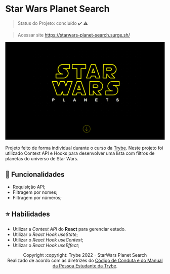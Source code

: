 # Star Wars Planet Search
> Status do Projeto: concluído :heavy_check_mark: :warning:

> Acessar site https://starwars-planet-search.surge.sh/
<img width="980px" src="https://github.com/itscacauinpt/starwars-planet-search/blob/main/starwars-preview.png">

Projeto feito de forma individual durante o curso da [Trybe](https://www.betrybe.com/). Neste projeto foi utilizado Context API e Hooks para desenvolver uma lista com filtros de planetas do universo de Star Wars.

## 🔧 Funcionalidades
  * Requisição API;
  * Filtragem por nomes;
  * Filtragem por números;

## :star: Habilidades 
  * Utilizar a _Context API_ do **React** para gerenciar estado.
  * Utilizar o _React Hook useState_;
  * Utilizar o _React Hook useContext_;
  * Utilizar o _React Hook useEffect_;

<div align="center">Copyright :copyright: Trybe 2022 - StarWars Planet Search
<br/>
Realizado de acordo com as diretrizes do <a href="https://blog.betrybe.com/wp-content/uploads/2020/12/Código-de-Conduta-Trybe-1.pdf" >Código de Conduta e do Manual da Pessoa Estudante da Trybe</a>.</div>
